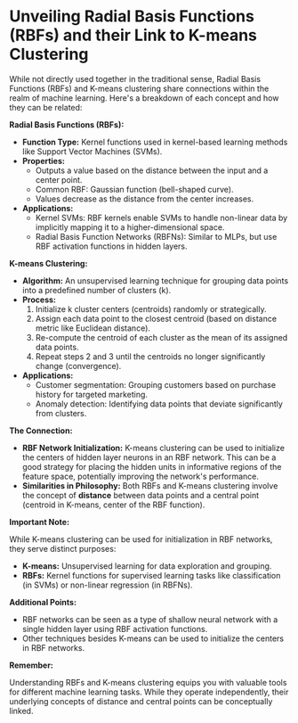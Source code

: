 # Unveiling Radial Basis Functions (RBFs) and their Link to K-means Clustering

While not directly used together in the traditional sense, Radial Basis Functions (RBFs) and K-means clustering share connections within the realm of machine learning. Here's a breakdown of each concept and how they can be related:

**Radial Basis Functions (RBFs):**

- **Function Type:** Kernel functions used in kernel-based learning methods like Support Vector Machines (SVMs).
- **Properties:**
    - Outputs a value based on the distance between the input and a center point.
    - Common RBF: Gaussian function (bell-shaped curve).
    - Values decrease as the distance from the center increases.
- **Applications:**
    - Kernel SVMs: RBF kernels enable SVMs to handle non-linear data by implicitly mapping it to a higher-dimensional space.
    - Radial Basis Function Networks (RBFNs): Similar to MLPs, but use RBF activation functions in hidden layers.

**K-means Clustering:**

- **Algorithm:** An unsupervised learning technique for grouping data points into a predefined number of clusters (k).
- **Process:**
    1. Initialize k cluster centers (centroids) randomly or strategically.
    2. Assign each data point to the closest centroid (based on distance metric like Euclidean distance).
    3. Re-compute the centroid of each cluster as the mean of its assigned data points.
    4. Repeat steps 2 and 3 until the centroids no longer significantly change (convergence).
- **Applications:**
    - Customer segmentation: Grouping customers based on purchase history for targeted marketing.
    - Anomaly detection: Identifying data points that deviate significantly from clusters.

**The Connection:**

- **RBF Network Initialization:** K-means clustering can be used to initialize the centers of hidden layer neurons in an RBF network. This can be a good strategy for placing the hidden units in informative regions of the feature space, potentially improving the network's performance.
- **Similarities in Philosophy:** Both RBFs and K-means clustering involve the concept of **distance** between data points and a central point (centroid in K-means, center of the RBF function).

**Important Note:**

While K-means clustering can be used for initialization in RBF networks, they serve distinct purposes:

- **K-means:** Unsupervised learning for data exploration and grouping.
- **RBFs:** Kernel functions for supervised learning tasks like classification (in SVMs) or non-linear regression (in RBFNs).

**Additional Points:**

- RBF networks can be seen as a type of shallow neural network with a single hidden layer using RBF activation functions.
- Other techniques besides K-means can be used to initialize the centers in RBF networks.

**Remember:**

Understanding RBFs and K-means clustering equips you with valuable tools for different machine learning tasks. While they operate independently, their underlying concepts of distance and central points can be conceptually linked.